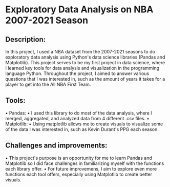 # Exploratory Data Analysis on NBA 2007-2021 Season

## Description:
In this project, I used a NBA dataset from the 2007-2021 seasons to do exploratory data analysis using Python's data science libraries (Pandas and Matplotlib). This project serves to be my first project in data science, where I learned key tools for data analysis and visualization in the programming language Python. Throughout the project, I aimed to answer various questions that I was interested in, such as the amount of years it takes for a player to get into the All NBA First Team. 

## Tools:
• Pandas: 
  • I used this library to do most of the data analysis, where I merged, aggregated, and analyzed data from 4 different .csv files.
• Matplotlib: 
  • Using matplotlib allows me to create visuals to visualize some of the data I was interested in, such as Kevin Durant's PPG each season. 

## Challenges and improvements:
• This project's purpose is an opportunity for me to learn Pandas and Matplotlib so I did face challenges in familiarizing myself with the functions each library offer.
• For future improvemens, I aim to explore even more functions each tool offers, especially using Matplotlib to create better visuals.
